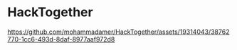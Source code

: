# HackTogether




https://github.com/mohammadamer/HackTogether/assets/19314043/38762770-1cc6-493d-8daf-8977aaf972d8

